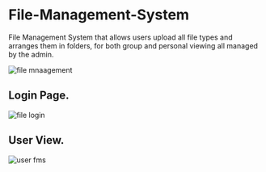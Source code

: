 # File-Management-System
File Management System that allows users upload all file types and arranges them in folders, for both group and personal viewing all managed by the admin.


![file mnaagement](https://github.com/vernonthedev/File-Management-System/assets/108737724/dcc07b4d-f138-43f2-a596-5114569312e4)


## Login Page.

![file login](https://github.com/vernonthedev/File-Management-System/assets/108737724/7398e3ca-ec6d-44bc-bb0f-cbb9020e3bf8)

## User View.

![user fms](https://github.com/vernonthedev/File-Management-System/assets/108737724/1ef7379b-281c-4ae3-8ab1-49031ecb3537)
